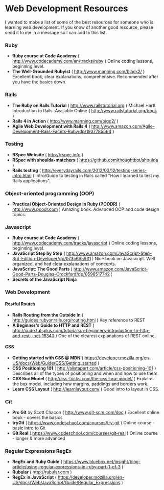 Web Development Resources
=========================

I wanted to make a list of some of the best resources for someone who is learning web development. If you know of another good resource, please send it to me in a message so I can add to this list.

### Ruby  
- **Ruby course at Code Academy** ( http://www.codecademy.com/en/tracks/ruby )  Online coding lessons, beginning level.
- **The Well-Grounded Rubyist** ( http://www.manning.com/black2/ )  Excellent book, clear explanations, comprehensive. Recommended after you have the basics down.

### Rails

- **The Ruby on Rails Tutorial** ( http://www.railstutorial.org ) Michael Hartl. Introduction to Rails. Available Online ( http://www.railstutorial.org/book )
- **Rails 4 in Action** ( http://www.manning.com/bigg2/ )
- **Agile Web Development with Rails 4** ( http://www.amazon.com/Agile-Development-Rails-Facets-Ruby/dp/1937785564 )

### Testing 
- **RSpec Website** ( http://rspec.info )
- **RSpec with shoulda-matchers** ( https://github.com/thoughtbot/shoulda )
- **Rails testing** ( http://everydayrails.com/2012/03/12/testing-series-intro.html )  Intro/Guide to testing in Rails called "How I learned to test my Rails applications".

### Object-oriented programming (OOP)

- **Practical Object-Oriented Design in Ruby (POODR)** ( http://www.poodr.com )  Amazing book. Advanced OOP and code design topics.


### Javascript
- **Ruby course at Code Academy** ( http://www.codecademy.com/tracks/javascript )  Online coding lessons, beginning level.
- **JavaScript Step by Step** ( http://www.amazon.com/JavaScript-Step-3rd-Edition-Developer/dp/0735665931 )  Nice book on Javascript. Well organized, and had clear explanations of concepts.
- **JavaScript: The Good Parts** ( http://www.amazon.com/JavaScript-Good-Parts-Douglas-Crockford/dp/0596517742 )  
- **Secrets of the JavaScript Ninja**


### Web Development 


#### Restful Routes  
- **Rails Routing from the Outside In**  ( http://guides.rubyonrails.org/routing.html )  Key reference to REST
- **A Beginner's Guide to HTTP and REST** ( http://code.tutsplus.com/tutorials/a-beginners-introduction-to-http-and-rest--net-16340 )  One of the clearest explanations of REST online.

#### CSS
- **Getting started with CSS @ MDN** ( https://developer.mozilla.org/en-US/docs/Web/Guide/CSS/Getting_started )
- **CSS Positioning 101** ( http://alistapart.com/article/css-positioning-101 )  Describes all of the types of positioning and when and how to use them.
- **CSS Box Model** ( http://css-tricks.com/the-css-box-model/ )  Explains the box model, including how margins, paddings and borders work.
- **Learn CSS Layout** ( http://learnlayout.com/ ) Good intro to layout in CSS.

### Git
- **Pro Git** by Scott Chacon  ( http://www.git-scm.com/doc )  Excellent online book - covers the basics
- **tryGit**  ( https://www.codeschool.com/courses/try-git )  Online course - basic intro to Git 
- **Git Real**  ( https://www.codeschool.com/courses/git-real )  Online course - longer & more advanced 

### Regular Expressions RegEx
- **RegEx and Ruby Guide** ( https://www.bluebox.net/insight/blog-article/using-regular-expressions-in-ruby-part-1-of-3 )
- **Rubular** ( http://rubular.com )
- **RegEx in JavaScript** ( https://developer.mozilla.org/en-US/docs/Web/JavaScript/Guide/Regular_Expressions )
